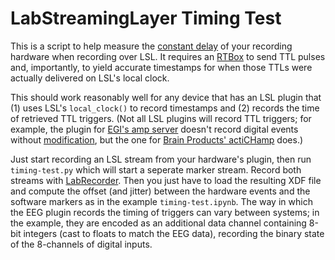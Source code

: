 # LabStreamingLayer Timing Test

This is a script to help measure the [constant delay](https://sccn.ucsd.edu/~mgrivich/LSL_Validation.html) of your recording hardware when recording over LSL. It requires an [RTBox](https://github.com/xiangruili/RTBox_py) to send TTL pulses and, importantly, to yield accurate timestamps for when those TTLs were actually delivered on LSL's local clock.

This should work reasonably well for any device that has an LSL plugin that (1) uses LSL's `local_clock()` to record timestamps and (2) records the time of retrieved TTL triggers. (Not all LSL plugins will record TTL triggers; for example, the plugin for [EGI's amp server](https://github.com/labstreaminglayer/App-EGIAmpServer) doesn't record digital events without [modification](https://github.com/apex-lab/App-EGIAmpServer400), but the one for [Brain Products' actiCHamp](https://github.com/brain-products/LSL-actiCHamp) does.)

Just start recording an LSL stream from your hardware's plugin, then run `timing-test.py` which will start a seperate marker stream. Record both streams with [LabRecorder](https://github.com/labstreaminglayer/App-LabRecorder). Then you just have to load the resulting XDF file and compute the offset (and jitter) between the hardware events and the software markers as in the example `timing-test.ipynb`. The way in which the EEG plugin records the timing of triggers can vary between systems; in the example, they are encoded as an additional data channel containing 8-bit integers (cast to floats to match the EEG data), recording the binary state of the 8-channels of digital inputs.
